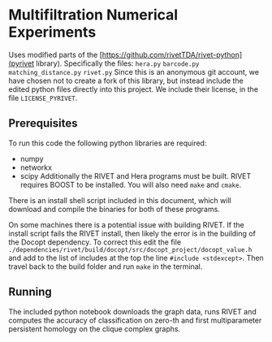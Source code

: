 # Multifiltration Numerical Experiments

Uses modified parts of the [https://github.com/rivetTDA/rivet-python](pyrivet library).
Specifically the files:
   `hera.py`
   `barcode.py`
   `matching_distance.py`
   `rivet.py`
Since this is an anonymous git account, we have chosen not to create a fork of this library, but instead include the edited python files directly into this project.
We include their license, in the file `LICENSE_PYRIVET`.

## Prerequisites

To run this code the following python libraries are required:
  - numpy
  - networkx
  - scipy 
Additionally the RIVET and Hera programs must be built.
RIVET requires BOOST to be installed.
You will also need `make` and `cmake`. 

There is an install shell script included in this document, which will download and compile the binaries for both of these programs.

On some machines there is a potential issue with building RIVET.
If the install script fails the RIVET install, then likely the error is in the building of the Docopt dependency.
To correct this edit the file `./dependencies/rivet/build/docopt/src/docopt_project/docopt_value.h` and add to the list of 
includes at the top the line `#include <stdexcept>`.
Then travel back to the build folder and run `make` in the terminal.

## Running

The included python notebook downloads the graph data, runs RIVET and computes the accuracy of classification on zero-th and first multiparameter persistent homology on the clique complex graphs.
